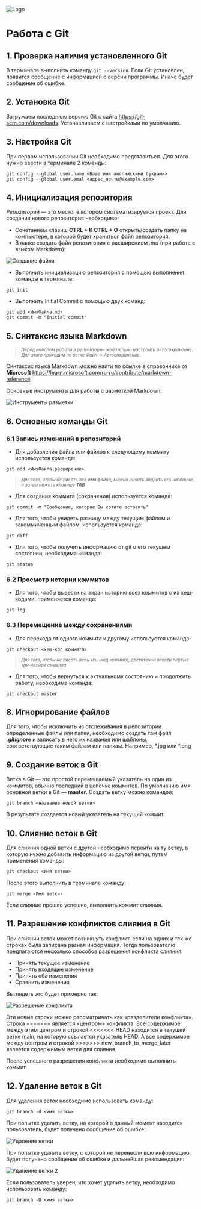 ![Logo](git_logo.jpeg)
# Работа с Git

## 1. Проверка наличия установленного Git

В терминале выполнить команду `git --version`.
Если Git установлен, появится сообщение с информацией о версии программы. Иначе будет сообщение об ошибке.

## 2. Установка Git

Загружаем последнюю версию Git с сайта https://git-scm.com/downloads.
Устанавливаем с настройками по умолчанию.

## 3. Настройка Git

При первом использовании Git необходимо представиться. Для этого нужно ввести в терминале 2 команды:
```
git config --global user.name <Ваше имя английскими буквами>
git config --global user.emal <адрес_почты@example.com>
```

## 4. Инициализация репозитория

*Репозиторий* — это место, в котором систематизируется проект.
Для создания нового репозитория необходимо:
* Сочетанием клавиш **CTRL + K CTRL + O** открыть/создать папку на компьютере, в которой будет храниться файл репозитория.
* В папке создать файл репозитория с расширением *.md* (при работе с языком Markdown):

![Создание файла](file.jpg)

* Выполнить инициализацию репозитория с помощью выполнения команды в терминале:
``` 
git init 
```
* Выполнить Initial Commit с помощью двух команд:
```
git add <ИмяФайла.md>
git commit -m "Initial commit"
```

## 5. Синтаксис языка Markdown

><sup>*Перед началом работы в репозитории желательно 
настроить автосохранение.
Для этого проходим по ветке Файл →  Автосохранение.*</sub>

Синтаксис языка Markdown можно найти по ссылке в справочнике от __Microsoft__ https://learn.microsoft.com/ru-ru/contribute/markdown-reference

Основные инструменты для работы с разметкой Markdown:

![Инструменты разметки](language.jpg)

## 6. Основные команды Git

### 6.1 Запись изменений в репозиторий

* Для добавления файла или файлов к следующему коммиту используется команда:
```
git add <ИмяФайла.расширение>
```
><sup>*Для того, чтобы не писать все имя файла, можно начать вводить его название, а затем нажать клавишу __TAB__*</sub>

* Для создания коммита (сохранения) используется команда:
```
git commit -m "Сообщение, которое Вы хотите оставить"
```
* Для того, чтобы увидеть разницу между текущим файлом и закоммиченным файлом, используется команда:
```
git diff
```
* Для того, чтобы получить информацию от git о его текущем состоянии, необходима команда:
```
git status
```

### 6.2 Просмотр истории коммитов

* Для того, чтобы вывести на экран историю всех коммитов с их хеш-кодами, применяется команда:
```
git log
```

### 6.3 Перемещение между сохранениями

* Для перехода от одного коммита к другому используется команда:
```
git checkout <хеш-код коммита>
```
><sup>*Для того, чтобы не писать весь хеш-код коммита, достаточно ввести первые три-четыре символа*</sub>

* Для того, чтобы вернуться к актуальному состоянию и продолжить работу, необходима команда:
```
git checkout master 
```

## 8. Игнорирование файлов

Для того, чтобы исключить из отслеживания в репозитории определенные файлы или папки, необходимо создать там файл ***.gitignore*** и записать в него их названия или шаблоны, соответствующие таким файлам или папкам. Например, *.jpg или *.png

## 9. Создание веток в Git

Ветка в Git — это простой перемещаемый указатель на один из коммитов, обычно последний в цепочке коммитов.
По умолчанию имя основной ветки в Git — **master**.
Создать ветку можно командой:
```
git branch <название новой ветки>
```
В результате создается новый указатель на текущий коммит.

## 10. Слияние веток в Git

Для слияния одной ветки с другой необходимо перейти на ту ветку, в которую нужно добавить информацию из другой ветки, путем применения команды:
```
git checkout <Имя ветки>
```
После этого выполнить в терминале команду:
```
git merge <Имя ветки>
```
Если слияние прошло успешно, выполнить коммит слияния.

## 11. Разрешение конфликтов слияния в Git

При слиянии веток может возникнуть конфликт, если на одних и тех же строках была записана разная информация. Тогда пользователю предлагаются несколько способов разрешения конфликта слияния:
* Принять текущее изменение
* Принять входящее изменение
* Принять оба изменения
* Сравнить изменения

Выглядеть это будет примерно так:

![Разрешение конфликта](conflict.jpg)

Эти новые строки можно рассматривать как «разделители конфликта». Строка ======= является «центром» конфликта. Все содержимое между этим центром и строкой <<<<<<< HEAD находится в текущей ветке main, на которую ссылается указатель HEAD. А все содержимое между центром и строкой >>>>>>> new_branch_to_merge_later является содержимым ветки для слияния.

После успешного разрешения конфликта необходимо выполнить коммит.

## 12. Удаление веток в Git

Для удаления веток необходимо использовать команду:
```
git branch -d <имя ветки>
```
При попытке удалить ветку, на которой в данный момент назодится пользователь, будет получено сообщение об ошибке:

![Удаление ветки](error.jpg)

При попытке удалить ветку, с которой не перенесли всю информацию, будет получено сообщение об ошибке и дальнейшая рекомендация:

![Удаление ветки 2](error2.jpg)

Если пользователь уверен, что хочет удалить ветку, необходимо использовать команду:
```
git branch -D <имя ветки>
```
